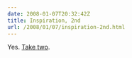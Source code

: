 ```yaml
---
date: 2008-01-07T20:32:42Z
title: Inspiration, 2nd
url: /2008/01/07/inspiration-2nd.html
---
```


<p>Yes. <a href="http://blog.carrion.ws/2007/05/30/inspiration/">Take two</a>.</p>
